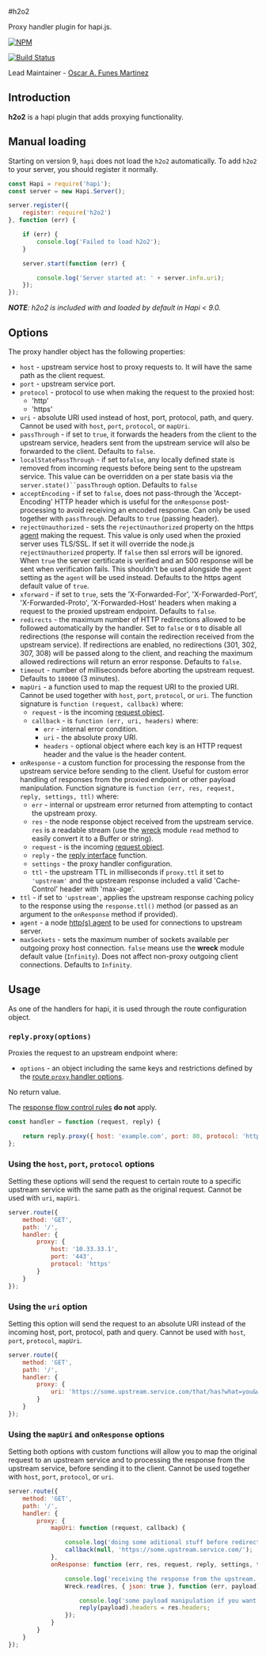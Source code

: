 #h2o2

Proxy handler plugin for hapi.js.

[![NPM](https://nodei.co/npm/h2o2.png?downloads=true&stars=true)](https://nodei.co/npm/h2o2/)

[![Build Status](https://secure.travis-ci.org/hapijs/h2o2.png)](http://travis-ci.org/hapijs/h2o2)

Lead Maintainer - [Oscar A. Funes Martinez](https://github.com/osukaa)

## Introduction

**h2o2** is a hapi plugin that adds proxying functionality.

## Manual loading

Starting on version 9, `hapi` does not load the `h2o2` automatically. To add `h2o2` to your server, you should register it normally.

```javascript
const Hapi = require('hapi');
const server = new Hapi.Server();

server.register({
    register: require('h2o2')
}, function (err) {

    if (err) {
        console.log('Failed to load h2o2');
    }

    server.start(function (err) {

        console.log('Server started at: ' + server.info.uri);
    });
});
```
_**NOTE**: h2o2 is included with and loaded by default in Hapi < 9.0._

## Options

The proxy handler object has the following properties:

* `host` - upstream service host to proxy requests to. It will have the same path as the client request.
* `port` - upstream service port.
* `protocol` - protocol to use when making the request to the proxied host:
    * 'http'
    * 'https'
* `uri` - absolute URI used instead of host, port, protocol, path, and query. Cannot be used with `host`, `port`, `protocol`, or `mapUri`.
* `passThrough` - if set to `true`, it forwards the headers from the client to the upstream service, headers sent from the upstream service will also be forwarded to the client. Defaults to `false`.
* `localStatePassThrough` - if set to`false`, any locally defined state is removed from incoming requests before being sent to the upstream service. This value can be overridden on a per state basis via the `server.state()``passThrough` option. Defaults to `false`
* `acceptEncoding` - if set to `false`, does not pass-through the 'Accept-Encoding' HTTP header which is useful for the `onResponse` post-processing to avoid receiving an encoded response. Can only be used together with `passThrough`. Defaults to `true` (passing header).
* `rejectUnauthorized` - sets the `rejectUnauthorized` property on the https [agent](http://nodejs.org/api/https.html#https_https_request_options_callback) making the request. This value is only used when the proxied server uses TLS/SSL. If set it will override the node.js `rejectUnauthorized` property. If `false` then ssl errors will be ignored. When `true` the server certificate is verified and an 500 response will be sent when verification fails. This shouldn't be used alongside the `agent` setting as the `agent` will be used instead. Defaults to the https agent default value of `true`.
* `xforward` - if set to `true`, sets the 'X-Forwarded-For', 'X-Forwarded-Port', 'X-Forwarded-Proto', 'X-Forwarded-Host' headers when making a request to the proxied upstream endpoint. Defaults to `false`.
* `redirects` - the maximum number of HTTP redirections allowed to be followed automatically by the handler. Set to `false` or `0` to disable all redirections (the response will contain the redirection received from the upstream service). If redirections are enabled, no redirections (301, 302, 307, 308) will be passed along to the client, and reaching the maximum allowed redirections will return an error response. Defaults to `false`.
* `timeout` - number of milliseconds before aborting the upstream request. Defaults to `180000` (3 minutes).
* `mapUri` - a function used to map the request URI to the proxied URI. Cannot be used together with `host`, `port`, `protocol`, or `uri`. The function signature is `function (request, callback)` where:
    * `request` - is the incoming [request object](http://hapijs.com/api#request-object).
    * `callback` - is `function (err, uri, headers)` where:
        * `err` - internal error condition.
        * `uri` - the absolute proxy URI.
        * `headers` - optional object where each key is an HTTP request header and the value is the header content.
* `onResponse` - a custom function for processing the response from the upstream service before sending to the client. Useful for custom error handling of responses from the proxied endpoint or other payload manipulation. Function signature is `function (err, res, request, reply, settings, ttl)` where:
    * `err` - internal or upstream error returned from attempting to contact the upstream proxy.
    * `res` - the node response object received from the upstream service. `res` is a readable stream (use the [wreck](https://github.com/hapijs/wreck) module `read` method to easily convert it to a Buffer or string).
    * `request` - is the incoming [request object](http://hapijs.com/api#request-object).
    * `reply` - the [reply interface](http://hapijs.com/api#reply-interface) function.
    * `settings` - the proxy handler configuration.
    * `ttl` - the upstream TTL in milliseconds if `proxy.ttl` it set to `'upstream'` and the upstream response included a valid 'Cache-Control' header with 'max-age'.
* `ttl` - if set to `'upstream'`, applies the upstream response caching policy to the response using the `response.ttl()` method (or passed as an argument to the `onResponse` method if provided).
* `agent` - a node [http(s) agent](http://nodejs.org/api/http.html#http_class_http_agent) to be used for connections to upstream server.
* `maxSockets` - sets the maximum number of sockets available per outgoing proxy host connection. `false` means use the **wreck** module default value (`Infinity`). Does not affect non-proxy outgoing client connections. Defaults to `Infinity`.

## Usage

As one of the handlers for hapi, it is used through the route configuration object.

### `reply.proxy(options)`

Proxies the request to an upstream endpoint where:
- `options` - an object including the same keys and restrictions defined by the
 [route `proxy` handler options](#options).

No return value.

The [response flow control rules](http://hapijs.com/api#flow-control) **do not** apply.

```js
const handler = function (request, reply) {

    return reply.proxy({ host: 'example.com', port: 80, protocol: 'http' });
};
```

### Using the `host`, `port`, `protocol` options

Setting these options will send the request to certain route to a specific upstream service with the same path as the original request. Cannot be used with `uri`, `mapUri`.

```javascript
server.route({
    method: 'GET',
    path: '/',
    handler: {
        proxy: {
            host: '10.33.33.1',
            port: '443',
            protocol: 'https'
        }
    }
});
```

### Using the `uri` option

Setting this option will send the request to an absolute URI instead of the incoming host, port, protocol, path and query. Cannot be used with `host`, `port`, `protocol`, `mapUri`.

```javascript
server.route({
    method: 'GET',
    path: '/',
    handler: {
        proxy: {
            uri: 'https://some.upstream.service.com/that/has?what=you&want=todo'
        }
    }
});
```

### Using the `mapUri` and `onResponse` options

Setting both options with custom functions will allow you to map the original request to an upstream service and to processing the response from the upstream service, before sending it to the client. Cannot be used together with `host`, `port`, `protocol`, or `uri`.

```javascript
server.route({
    method: 'GET',
    path: '/',
    handler: {
        proxy: {
            mapUri: function (request, callback) {

                console.log('doing some aditional stuff before redirecting');
                callback(null, 'https://some.upstream.service.com/');
            },
            onResponse: function (err, res, request, reply, settings, ttl) {

                console.log('receiving the response from the upstream.');
                Wreck.read(res, { json: true }, function (err, payload) {

                    console.log('some payload manipulation if you want to.')
                    reply(payload).headers = res.headers;
                });
            }
        }
    }
});

```
